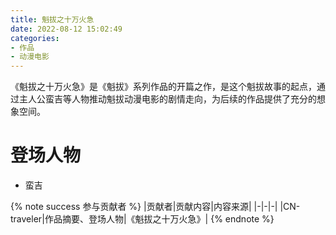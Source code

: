 ```yaml
---
title: 魁拔之十万火急
date: 2022-08-12 15:02:49
categories: 
- 作品
- 动漫电影
---
```


<!-- 作品摘要 -->
《魁拔之十万火急》是《魁拔》系列作品的开篇之作，是这个魁拔故事的起点，通过主人公蛮吉等人物推动魁拔动漫电影的剧情走向，为后续的作品提供了充分的想象空间。
<!-- more -->

# 登场人物

- 蛮吉

{% note success 参与贡献者 %}
|贡献者|贡献内容|内容来源|
|-|-|-|
|CN-traveler|作品摘要、登场人物|《魁拔之十万火急》|
{% endnote %}